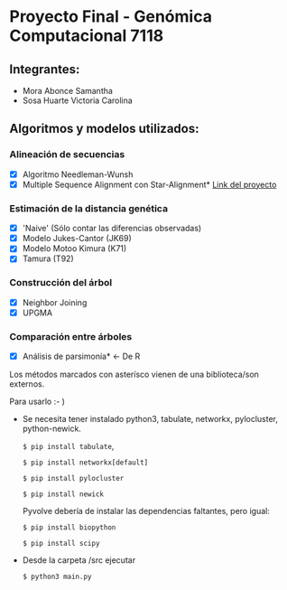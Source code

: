 # Proyecto Final - Genómica Computacional 7118
## Integrantes:
- Mora Abonce Samantha
- Sosa Huarte Victoria Carolina

## Algoritmos y modelos utilizados:

### Alineación de secuencias
- [X] Algoritmo Needleman-Wunsh
- [X] Multiple Sequence Alignment con Star-Alignment* [Link del proyecto](https://github.com/zahrasalarian/Bioinformatics-Mini-Projects)

### Estimación de la distancia genética
- [X] 'Naive' (Sólo contar las diferencias observadas)
- [X] Modelo Jukes-Cantor (JK69)
- [X] Modelo Motoo Kimura (K71)
- [X] Tamura (T92)

### Construcción del árbol
- [X] Neighbor Joining
- [X] UPGMA

### Comparación entre árboles
- [X] Análisis de parsimonía* <- De R

Los métodos marcados con asterísco vienen de una biblioteca/son externos. 

Para usarlo :- )
- Se necesita tener instalado python3, tabulate, networkx, pylocluster, python-newick.

  `$ pip install tabulate`,

  `$ pip install networkx[default]`

  `$ pip install pylocluster`

  `$ pip install newick`

  Pyvolve debería de instalar las dependencias faltantes, pero igual:

  `$ pip install biopython` 

  `$ pip install scipy`
- Desde la carpeta /src ejecutar 

  `$ python3 main.py`

